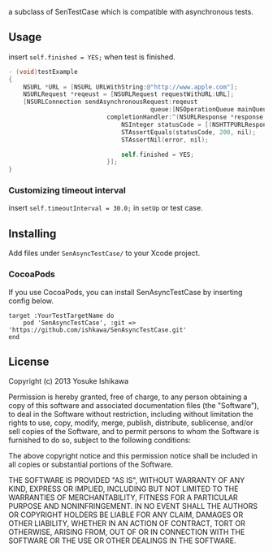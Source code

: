 a subclass of SenTestCase which is compatible with asynchronous tests.

## Usage

insert `self.finished = YES;` when test is finished.

```objectivec
- (void)testExample
{
    NSURL *URL = [NSURL URLWithString:@"http://www.apple.com"];
    NSURLRequest *reqeust = [NSURLRequest requestWithURL:URL];
    [NSURLConnection sendAsynchronousRequest:reqeust
                                       queue:[NSOperationQueue mainQueue]
                           completionHandler:^(NSURLResponse *response, NSData *data, NSError *error) {
                               NSInteger statusCode = [(NSHTTPURLResponse *)response statusCode];
                               STAssertEquals(statusCode, 200, nil);
                               STAssertNil(error, nil);

                               self.finished = YES;
                           }];
}
```

### Customizing timeout interval

insert `self.timeoutInterval = 30.0;` in `setUp` or test case.

## Installing

Add files under `SenAsyncTestCase/` to your Xcode project.

### CocoaPods

If you use CocoaPods, you can install SenAsyncTestCase by inserting config below.
```
target :YourTestTargetName do
    pod 'SenAsyncTestCase', :git => 'https://github.com/ishkawa/SenAsyncTestCase.git'
end
```

## License

Copyright (c) 2013 Yosuke Ishikawa

Permission is hereby granted, free of charge, to any person obtaining a copy of this software and associated documentation files (the "Software"), to deal in the Software without restriction, including without limitation the rights to use, copy, modify, merge, publish, distribute, sublicense, and/or sell copies of the Software, and to permit persons to whom the Software is furnished to do so, subject to the following conditions:

The above copyright notice and this permission notice shall be included in all copies or substantial portions of the Software.

THE SOFTWARE IS PROVIDED "AS IS", WITHOUT WARRANTY OF ANY KIND, EXPRESS OR IMPLIED, INCLUDING BUT NOT LIMITED TO THE WARRANTIES OF MERCHANTABILITY, FITNESS FOR A PARTICULAR PURPOSE AND NONINFRINGEMENT. IN NO EVENT SHALL THE AUTHORS OR COPYRIGHT HOLDERS BE LIABLE FOR ANY CLAIM, DAMAGES OR OTHER LIABILITY, WHETHER IN AN ACTION OF CONTRACT, TORT OR OTHERWISE, ARISING FROM, OUT OF OR IN CONNECTION WITH THE SOFTWARE OR THE USE OR OTHER DEALINGS IN THE SOFTWARE.

